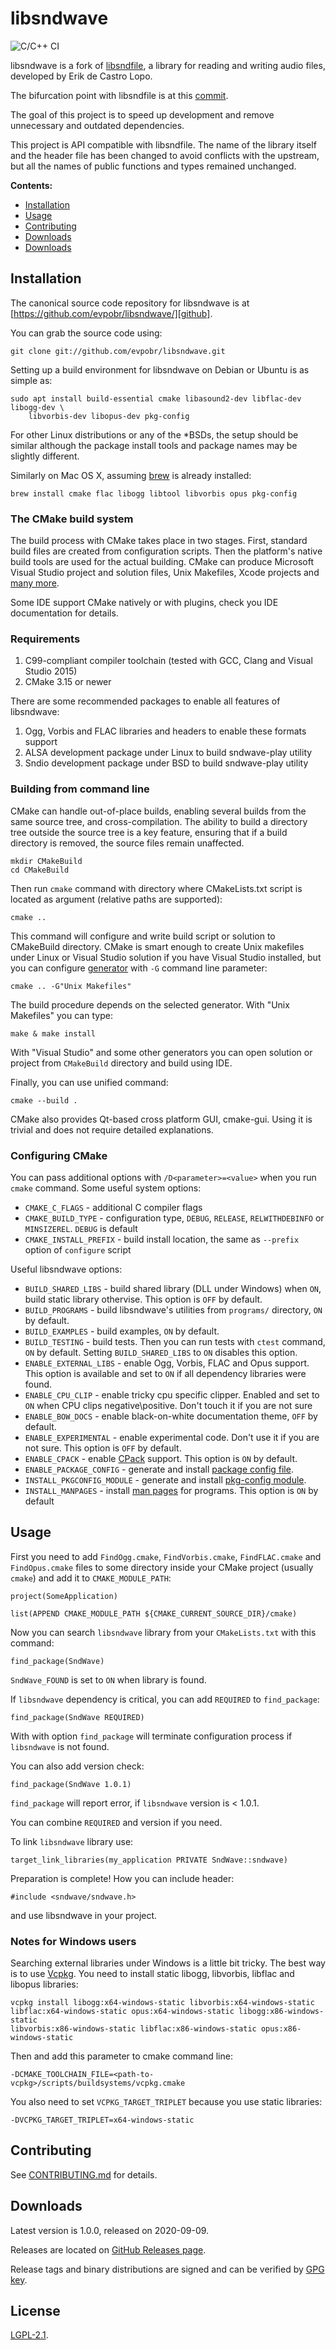 # libsndwave

![C/C++ CI](https://github.com/evpobr/libsndwave/workflows/C/C++%20CI/badge.svg)

libsndwave is a fork of [libsndfile](https://github.com/erikd/libsndfile),
a library for reading and writing audio files, developed by Erik de Castro Lopo.

The bifurcation point with libsndfile is at this [commit](https://github.com/erikd/libsndfile/commit/fe493272d2261e1f0b547cd39bd91e44ebc580bb).

The goal of this project is to speed up development and remove unnecessary and
outdated dependencies.

This project is API compatible with libsndfile. The name of the library itself and
the header file has been changed to avoid conflicts with the upstream, but all the
names of public functions and types remained unchanged.

**Contents:**

* [Installation](#installation)
* [Usage](#usage)
* [Contributing](#contributing)
* [Downloads](#downloads)
* [Downloads](#downloads)

## Installation

The canonical source code repository for libsndwave is at
[https://github.com/evpobr/libsndwave/][github].

You can grab the source code using:

    git clone git://github.com/evpobr/libsndwave.git

Setting up a build environment for libsndwave on Debian or Ubuntu is as simple as:

    sudo apt install build-essential cmake libasound2-dev libflac-dev libogg-dev \
        libvorbis-dev libopus-dev pkg-config

For other Linux distributions or any of the *BSDs, the setup should be similar
although the package install tools and package names may be slightly different.

Similarly on Mac OS X, assuming [brew] is already installed:

    brew install cmake flac libogg libtool libvorbis opus pkg-config

### The CMake build system

The build process with CMake takes place in two stages. First, standard build files
are created from configuration scripts. Then the platform's native build tools are
used for the actual building. CMake can produce Microsoft Visual Studio project
and solution files, Unix Makefiles, Xcode projects and [many more](https://cmake.org/cmake/help/latest/manual/cmake-generators.7.html).

Some IDE support CMake natively or with plugins, check you IDE documentation
 for details.

### Requirements

1. C99-compliant compiler toolchain (tested with GCC, Clang and Visual
   Studio 2015)
2. CMake 3.15 or newer

There are some recommended packages to enable all features of libsndwave:

1. Ogg, Vorbis and FLAC libraries and headers to enable these formats support
2. ALSA development package under Linux to build sndwave-play utility
3. Sndio development package under BSD to build sndwave-play utility

### Building from command line

CMake can handle out-of-place builds, enabling several builds from
the same source tree, and cross-compilation. The ability to build a directory
tree outside the source tree is a key feature, ensuring that if a build
directory is removed, the source files remain unaffected.

    mkdir CMakeBuild
    cd CMakeBuild

Then run `cmake` command with directory where CMakeLists.txt script is located
as argument (relative paths are supported):

    cmake ..

This command will configure and write build script or solution to CMakeBuild
directory. CMake is smart enough to create Unix makefiles under Linux or Visual
Studio solution if you have Visual Studio installed, but you can configure
[generator](https://cmake.org/cmake/help/latest/manual/cmake-generators.7.html)
with `-G` command line parameter:

    cmake .. -G"Unix Makefiles"

The build procedure depends on the selected generator. With "Unix Makefiles" you
can type:

    make & make install

With "Visual Studio" and some other generators you can open solution or project
from `CMakeBuild` directory and build using IDE.

Finally, you can use unified command:

    cmake --build .

CMake also provides Qt-based cross platform GUI, cmake-gui. Using it is trivial
and does not require detailed explanations.

### Configuring CMake

You can pass additional options with `/D<parameter>=<value>` when you run
`cmake` command. Some useful system options:

* `CMAKE_C_FLAGS` - additional C compiler flags
* `CMAKE_BUILD_TYPE` - configuration type, `DEBUG`, `RELEASE`, `RELWITHDEBINFO`
  or `MINSIZEREL`. `DEBUG` is default
* `CMAKE_INSTALL_PREFIX` - build install location, the same as `--prefix` option
  of `configure` script

 Useful libsndwave options:

* `BUILD_SHARED_LIBS` - build shared library (DLL under Windows) when `ON`,
  build static library othervise. This option is `OFF` by default.
* `BUILD_PROGRAMS` - build libsndwave's utilities from `programs/` directory,
  `ON` by default.
* `BUILD_EXAMPLES` - build examples, `ON` by default.
* `BUILD_TESTING` - build tests. Then you can run tests with `ctest` command,
  `ON` by default. Setting `BUILD_SHARED_LIBS` to `ON` disables this option.
* `ENABLE_EXTERNAL_LIBS` - enable Ogg, Vorbis, FLAC and Opus support. This
  option is available and set to `ON` if all dependency libraries were found.
* `ENABLE_CPU_CLIP` - enable tricky cpu specific clipper. Enabled and set to
  `ON` when CPU clips negative\positive. Don't touch it if you are not sure
* `ENABLE_BOW_DOCS` - enable black-on-white documentation theme, `OFF` by
  default.
* `ENABLE_EXPERIMENTAL` - enable experimental code. Don't use it if you are
  not sure. This option is `OFF` by default.
* `ENABLE_CPACK` - enable [CPack](https://cmake.org/cmake/help/latest/module/CPack.html) support.
  This option is `ON` by default.
* `ENABLE_PACKAGE_CONFIG` - generate and install [package config file](https://cmake.org/cmake/help/latest/manual/cmake-packages.7.html#config-file-packages).
* `INSTALL_PKGCONFIG_MODULE` - generate and install [pkg-config module](https://people.freedesktop.org/~dbn/pkg-config-guide.html).
* `INSTALL_MANPAGES` - install [man pages](https://en.wikipedia.org/wiki/Man_page) for programs. This option is `ON` by  default

## Usage

First you need to add `FindOgg.cmake`, `FindVorbis.cmake`, `FindFLAC.cmake` and
`FindOpus.cmake` files to some directory inside your CMake project (usually
`cmake`) and add it to `CMAKE_MODULE_PATH`:

    project(SomeApplication)
    
    list(APPEND CMAKE_MODULE_PATH ${CMAKE_CURRENT_SOURCE_DIR}/cmake)

Now you can search `libsndwave` library from your `CMakeLists.txt`
 with this command:

    find_package(SndWave)

`SndWave_FOUND` is set to `ON` when library is found.

If `libsndwave` dependency is critical, you can add `REQUIRED` to
 `find_package`:

    find_package(SndWave REQUIRED)

With with option `find_package` will terminate configuration process
 if `libsndwave` is not found.

You can also add version check:

    find_package(SndWave 1.0.1)

`find_package` will report error, if `libsndwave` version is < 1.0.1.

You can combine `REQUIRED` and version if you need.

To link `libsndwave` library use:

    target_link_libraries(my_application PRIVATE SndWave::sndwave)

Preparation is complete! How you can include header:

    #include <sndwave/sndwave.h>

and use libsndwave in your project.

### Notes for Windows users

Searching external libraries under Windows is a little bit tricky. The best way
is to use [Vcpkg](https://github.com/Microsoft/vcpkg). You need to install
static libogg, libvorbis, libflac and libopus libraries:

    vcpkg install libogg:x64-windows-static libvorbis:x64-windows-static
    libflac:x64-windows-static opus:x64-windows-static libogg:x86-windows-static
    libvorbis:x86-windows-static libflac:x86-windows-static opus:x86-windows-static

Then and add this parameter to cmake command line:

    -DCMAKE_TOOLCHAIN_FILE=<path-to-vcpkg>/scripts/buildsystems/vcpkg.cmake

You also need to set `VCPKG_TARGET_TRIPLET` because you use static libraries:

    -DVCPKG_TARGET_TRIPLET=x64-windows-static

## Contributing

See [CONTRIBUTING.md](CONTRIBUTING.md) for details.

## Downloads

Latest version is 1.0.0, released on 2020-09-09.

Releases are located on [GitHub Releases page](https://github.com/evpobr/libsndwave/releases).

Release tags and binary distributions are signed and can be verified by [GPG key](https://keybase.io/evpobr).

[brew]: http://brew.sh/
[github]: https://github.com/evpobr/libsndwave/

## License

[LGPL-2.1](https://www.gnu.org/licenses/old-licenses/lgpl-2.1.en.html).
